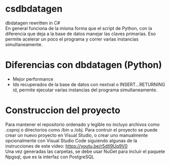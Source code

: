 # csdbdatagen
dbdatagen rewritten in C#\
En general funciona de la misma forma que el script de Python, con la diferencia que deja a la base de datos manejar las claves primarias. Eso permite acelerar un poco el programa y correr varias instancias simultaneamente. 

# Diferencias con dbdatagen (Python)
- Mejor performance
- Ids recuperados de la base de datos con nextval o INSERT...RETURNING id, permite ejecutar varias instancias del programa simultaneamente.

# Construccion del proyecto
Para mantener el repositorio ordenado y legible no incluyo archivos como .csproj o directorios como /bin u /obj. Para contruir el proyecto se puede crear un nuevo proyecto en Visual Studio, o crear uno manualmente opcionalmente con Visual Studio Code siguiendo algunas de la instrucciones de este video: https://youtu.be/r5dtl9Uq9V0 \
Una vez generadas las carpetas, se debe usar NuGet para incluir el paquete Npgsql, que es la interfaz con PostgreSQL
